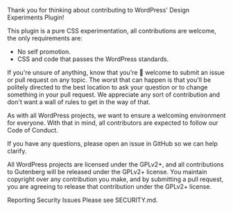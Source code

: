 Thank you for thinking about contributing to WordPress' Design Experiments Plugin!

This plugin is a pure CSS experimentation, all contributions are welcome, the only requirements are:

- No self promotion.
- CSS and code that passes the WordPress standards.

If you're unsure of anything, know that you're 💯 welcome to submit an issue or pull request on any topic. The worst that can happen is that you'll be politely directed to the best location to ask your question or to change something in your pull request. We appreciate any sort of contribution and don't want a wall of rules to get in the way of that.

As with all WordPress projects, we want to ensure a welcoming environment for everyone. With that in mind, all contributors are expected to follow our Code of Conduct.

If you have any questions, please open an issue in GitHub so we can help clarify.

All WordPress projects are licensed under the GPLv2+, and all contributions to Gutenberg will be released under the GPLv2+ license. You maintain copyright over any contribution you make, and by submitting a pull request, you are agreeing to release that contribution under the GPLv2+ license.

Reporting Security Issues
Please see SECURITY.md.
